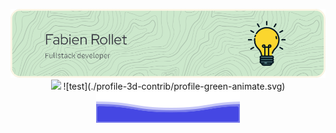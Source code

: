 <p align="center">
<img src="/image/banner.png">
<img src="https://media.giphy.com/media/WUlplcMpOCEmTGBtBW/giphy.gif" width="150">
![test](./profile-3d-contrib/profile-green-animate.svg)
<img src="/image/footer.svg">